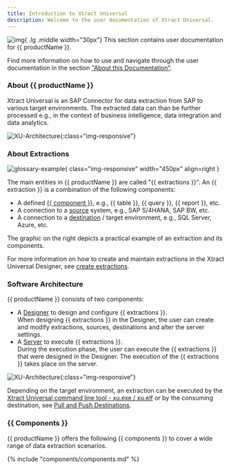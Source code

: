 ```yaml
---
title: Introduction to Xtract Universal
description: Welcome to the user documentation of Xtract Universal.
---
```


![img](site:assets/images/logos/theo-thumbs.png){ .lg .middle width="30px"} This section contains user documentation for {{ productName }}. <br>

Find more information on how to use and navigate through the user documentation in the section ["About this Documentation"](about-this-documentation.md). 


### About {{ productName }}

Xtract Universal is an SAP Connector for data extraction from SAP to various target environments. 
The extracted data can than be further processed e.g., in the context of business intelligence, data integration and data analytics.

![XU-Architecture](../assets/images/documentation/introduction/Xtract-Universal.png){:class="img-responsive"}

<!---

<div style="width: 100%; overflow: auto;">
  <img src="../../assets/images/documentation/introduction/glossary-example.png" alt="glossary-example" class="img-responsive" style="width: 450px; float: right;" />
  
<h4>Extractions</h4>

The main entities in Xtract Universal are called "extractions". 
An extraction is a combination of the following elements:<br>
<ul>
<li style="padding-left: 10px;"> A defined "extraction type" (e.g., SAP Table)</li>
<li style="padding-left: 10px;"> A connection to a "source" system (e.g., SAP S/4HANA)</li>
<li style="padding-left: 10px; list-style-position: outside;"> A connection to a "destination" / target environment (e.g., SQL server) </li>
</ul>

Depending on the target environment, extractions can be triggered either by the [XU command line tool - xu.exe / xu.elf](# link) or by the consuming destination. 
For more information, see [Pull and Push Destinations](# link).
</div>
<div style="clear: both;"></div>

your comment goes here
-->


### About Extractions

![glossary-example](../assets/images/documentation/introduction/glossary-example.png){ class="img-responsive" width="450px" align=right  }

The main entities in {{ productName }} are called "{{ extractions }}". 
An {{ extraction }} is a combination of the following components:

- A defined [{{ component }}](#extraction-types), e.g., {{ table }}, {{ query }}, {{ report }}, etc.
- A connection to a [source](setup/requirements.md#supported-sap-systems-and-releases) system, e.g., SAP S/4HANA, SAP BW, etc.
- A connection to a [destination](destinations/index.md) / target environment, e.g., SQL Server, Azure, etc. 

The graphic on the right depicts a practical example of an extraction and its components.

For more information on how to create and maintain extractions in the Xtract Universal Designer, see [create extractions](../getting-started.md/#create-an-extraction).


### Software Architecture 

{{ productName }} consists of two components:

- A [Designer](designer.md) to design and configure {{ extractions }}.<br>
When designing {{ extractions }} in the Designer, the user can create and modify extractions, sources, destinations and alter the server settings.
- A [Server](server/index.md) to execute {{ extractions }}.<br>
During the execution phase, the user can execute the {{ extractions }} that were designed in the Designer. 
The execution of the {{ extractions }} takes place on the server.

![XU-Architecture](../assets/images/documentation/introduction/Architecture.png){:class="img-responsive"}

Depending on the target environment, an extraction can be executed by the [Xtract Universal command line tool - xu.exe / xu.elf](execute-and-automate/call-via-commandline.md) or by the consuming destination, see [Pull and Push Destinations](destinations/index.md).

### {{ Components }}

{{ productName }} offers the following {{ components }} to cover a wide range of data extraction scenarios.

{% include "components/components.md" %}

